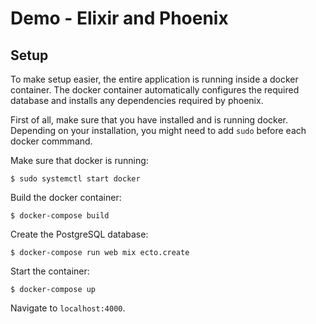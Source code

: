 # Demo - Elixir and Phoenix

## Setup
To make setup easier, the entire application is running inside a docker
container. The docker container automatically configures the required database
and installs any dependencies required by phoenix.

First of all, make sure that you have installed and is running docker.
Depending on your installation, you might need to add `sudo` before each
docker commmand.

Make sure that docker is running:
```
$ sudo systemctl start docker
```

Build the docker container:
```
$ docker-compose build
```

Create the PostgreSQL database:
```
$ docker-compose run web mix ecto.create
```

Start the container:
```
$ docker-compose up
```

Navigate to `localhost:4000`.

